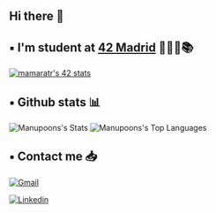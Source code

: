 ## Hi there 👋

## ▪️ I'm student at [42 Madrid](https://www.42madrid.com/es/) 👨🏻‍💻📚 

[![mamaratr's 42 stats](https://badge.mediaplus.ma/kettlebells/mamaratr?1337Badge=off&UM6P=off)](https://github.com/oakoudad/badge42)

## ▪️ Github stats 📊

![Manupoons's Stats](https://github-readme-stats.vercel.app/api?username=Manupoons&theme=vue-dark&show_icons=true&hide_border=true&count_private=false)
![Manupoons's Top Languages](https://github-readme-stats.vercel.app/api/top-langs/?username=Manupoons&theme=vue-dark&show_icons=true&hide_border=true&layout=compact)

## ▪️ Contact me 📥

<a href='mailto:manumar2002@gmail.com' target="_blank"><img alt='Gmail' src='https://img.shields.io/badge/Gmail-100000?style=flat&logo=Gmail&logoColor=white&labelColor=EA4335&color=EA4335'/></a>

<a href='https://www.linkedin.com/in/manuelmaratratpons/' target="_blank"><img alt='Linkedin' src='https://img.shields.io/badge/LinkedIn-100000?style=flat&logo=Linkedin&logoColor=white&labelColor=0A66C2&color=0A66C2'/></a>

